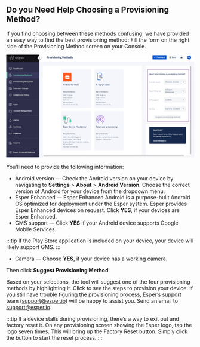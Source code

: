 ## Do you Need Help Choosing a Provisioning Method?

If you find choosing between these methods confusing, we have provided an easy way to find the best provisioning method: Fill the form on the right side of the Provisioning Method screen on your Console.

![help form](./images/ProvisioningMethod_NeedHelp.png)

You’ll need to provide the following information:

-   Android version — Check the Android version on your device by navigating to **Settings** > **About** > **Android Version**. Choose the correct version of Android for your device from the dropdown menu.
-   Esper Enhanced — Esper Enhanced Android is a purpose-built Android OS optimized for deployment under the Esper system. Esper provides Esper Enhanced devices on request. Click **YES**, if your devices are Esper Enhanced.
-   GMS support — Click **YES** if your Android device supports Google Mobile Services.
    

:::tip
If the Play Store application is included on your device, your device will likely support GMS.
:::

-   Camera — Choose **YES**, if your device has a working camera.
    

Then click **Suggest Provisioning Method**.

Based on your selections, the tool will suggest one of the four provisioning methods by highlighting it. Click to see the steps to provision your device. If you still have trouble figuring the provisioning process, Esper’s support team ([support@esper.io](mailto:support@esper.io)) will be happy to assist you. Send an email to support@esper.io.

:::tip
If a device stalls during provisioning, there’s a way to exit out and factory reset it. On any provisioning screen showing the Esper logo, tap the logo seven times. This will bring up the Factory Reset button. Simply click the button to start the reset process.
:::